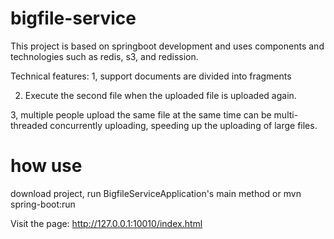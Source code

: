 # bigfile-service

This project is based on springboot development and uses components and technologies such as redis, s3, and redission.

Technical features:
1, support documents are divided into fragments

2. Execute the second file when the uploaded file is uploaded again.

3, multiple people upload the same file at the same time can be multi-threaded concurrently uploading, speeding up the uploading of large files.

# how use
download project, run BigfileServiceApplication's main method or mvn spring-boot:run

Visit the page: http://127.0.0.1:10010/index.html
